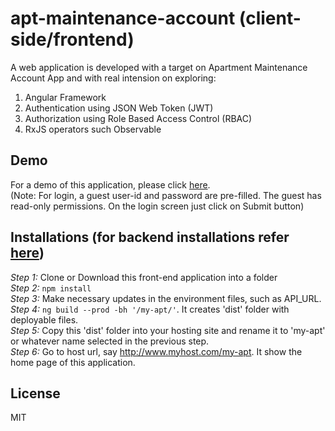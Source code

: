 # apt-maintenance-account (client-side/frontend)
A web application is developed with a target on Apartment Maintenance Account App and with real intension on exploring:  
1. Angular Framework  
2. Authentication using JSON Web Token (JWT)  
3. Authorization using Role Based Access Control (RBAC)  
4. RxJS operators such Observable  

## Demo  
For a demo of this application, please click [here](http://eastgate.in/apt-maint-acct-demo).  
(Note: For login, a guest user-id and password are pre-filled.  The guest has read-only permissions. On the login screen just click on Submit button)  

## Installations (for backend installations refer   [here](https://github.com/mohankumaranna/apt-maintenance-account-backend))  
_Step 1:_  Clone or Download this front-end application into a folder  
_Step 2:_  `npm install`  
_Step 3:_  Make necessary updates in the environment files, such as API_URL.  
_Step 4:_  `ng build --prod -bh '/my-apt/'`. It creates 'dist' folder with deployable files.  
_Step 5:_  Copy this 'dist' folder into your hosting site and rename it to 'my-apt' or whatever name selected in the previous step.  
_Step 6:_  Go to host url, say http://www.myhost.com/my-apt.  It show the home page of this application.  

## License  
MIT  
